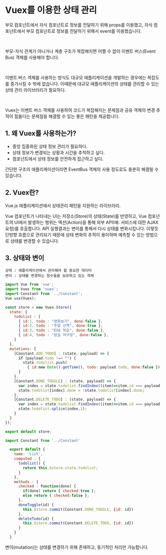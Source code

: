 # Vuex를 이용한 상태 관리

부모 컴포넌트에서 자식 컴포넌트로 정보를 전달하기 위해 props를 이용했고, 자식 컴포넌트에서 부모 컴포넌트로 정보를 전달하기 위해서 event를 이용했습니다.

<br>

부모-자식 관계가 아니거나 계층 구조가 복잡해지면 어쩔 수 없이 이벤트 버스(Event Bus) 객체를 사용해야 합니다.

<br>

이벤트 버스 객체를 사용하는 방식도 대규모 애플리케이션을 개발하는 경우에는 복잡도를 증가시킬 수 밖에 없습니다. 이때문에 대규모 애플리케이션의 상태를 관리할 수 있는 상태 관리 라이브러리가 필요하다.

<br>

Vuex는 이벤트 버스 객체를 사용하여 코드가 복잡해지는 문제점과 공유 객체의 변경 추적이 힘들다는 문제점을 해결할 수 있는 좋은 패턴을 제공합니다.

## 1. 왜 Vuex를 사용하는가?
- 중앙 집중화된 상태 정보 관리가 필요하다.
- 상태 정보가 변경되는 상황과 시간을 추적하고 싶다.
- 컴포넌트에서 상태 정보를 안전하게 접근하고 싶다.

간단한 구조의 애플리케이션이라면 EventBus 객체의 사용 정도로도 충분히 해결될 수 있습니다.

## 2. Vuex란?

Vue.js 애플리케이션에서 상태관리 패턴을 지원하는 라이브러리.

Vue 컴포넌트가 나타내는 UI는 저장소(Store)의 상태(State)를 반영하고, Vue 컴포넌트의 UI에서 발생하는 행위는 액션(Action)을 통해 외부 API(예: 서비스에 대한 AJAX 요청)를 호출합니다. API 실행결과는 변이를 통해서 다시 상태를 변화시킵니다. 이렇듯 단방향 흐름으로 관리되기 때문에 상태 변화의 추적이 용이하며 예측할 수 있는 방법으로 상태를 변경할 수 있습니다.

## 3. 상태와 변이

```
상태 : 애플리케이션에서 관리해야 할 중요한 데이터
변이 : 상태를 변경하는 함수들을 보유하고 있는 객체
```

```javascript
import Vue from 'vue';
import Vuex from 'vuex';
import Constant from '../Constant';
Vue.use(Vuex);

const store = new Vuex.Store({
  state: {
    todolist : [
      { id:1, todo : "영화보기", done:false },
      { id:2, todo : "주말 산책", done:true },
      { id:3, todo : "ES6 학습", done:false },
      { id:4, todo : "잠실 야구장", done:false },
    ]
  },
  mutations: {
    [Constant.ADD_TODO] : (state, payload) => {
      if (payload.todo !== "") {
        state.todolist.push(
          { id:new Date().getTime(), todo: payload.todo, done:false });
      }
    },
    [Constant.DONE_TOGGLE] : (state, payload) => {
      var index = state.todolist.findIndex((item)=>item.id === payload.id);
      state.todolist[index].done = !state.todolist[index].done;
    },
    [Constant.DELETE_TODO] : (state, payload) => {
      var index = state.todolist.findIndex((item)=>item.id === payload.id);
      state.todolist.splice(index,1);
    }
  }
});

export default store;

```

```javascript
import Constant from '../Constant'

  export default {
    name: 'List',
    computed : {
      todolist() {
        return this.$store.state.todolist;
      }
    },
    methods : {
      checked : function(done) {
        if(done) return { checked:true };
        else return { checked:false };
      },
      doneToggle(id) {
        this.$store.commit(Constant.DONE_TOGGLE, {id: id})
      },
      deleteTodo(id) {
        this.$store.commit(Constant.DELETE_TODO, {id: id})
      }
    }
  }
```

변이(mutation)는 상태를 변경하기 위해 존재하고, 동기적인 처리만 가능합니다.

